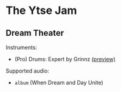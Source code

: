 # The Ytse Jam

## Dream Theater

Instruments:

  * (Pro) Drums: Expert by Grinnz
    [(preview)](http://pages.cs.wisc.edu/~tolly/customs/?artist=dream-theater&title=the-ytse-jam)

Supported audio:

  * `album` (When Dream and Day Unite)
